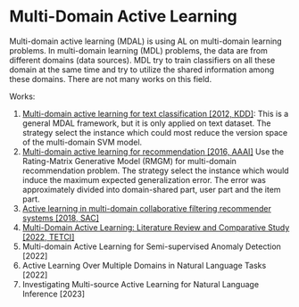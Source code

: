 # Multi-Domain Active Learning

Multi-domain active learning (MDAL) is using AL on multi-domain learning problems.
In multi-domain learning (MDL) problems, the data are from different domains (data sources).
MDL try to train classifiers on all these domain at the same time and try to utilize the shared information among these domains.
There are not many works on this field.

Works:
1. [Multi-domain active learning for text classification [2012, KDD]](https://dl.acm.org/doi/abs/10.1145/2339530.2339701):
   This is a general MDAL framework, but it is only applied on text dataset.
   The strategy select the instance which could most reduce the version space of the multi-domain SVM model.
2. [Multi-domain active learning for recommendation [2016, AAAI]](https://www.aaai.org/ocs/index.php/AAAI/AAAI16/paper/viewPaper/12369)
   Use the Rating-Matrix Generative Model (RMGM) for multi-domain recommendation problem.
   The strategy select the instance which would induce the maximum expected generalization error.
   The error was approximately divided into domain-shared part, user part and the item part.
3. [Active learning in multi-domain collaborative filtering recommender systems [2018, SAC]](https://dl.acm.org/doi/10.1145/3167132.3167277)
4. [Multi-Domain Active Learning: Literature Review and Comparative Study [2022, TETCI]](https://arxiv.org/abs/2106.13516)
5. Multi-domain Active Learning for Semi-supervised Anomaly Detection [2022]
6. Active Learning Over Multiple Domains in Natural Language Tasks [2022]
7. Investigating Multi-source Active Learning for Natural Language Inference [2023]
